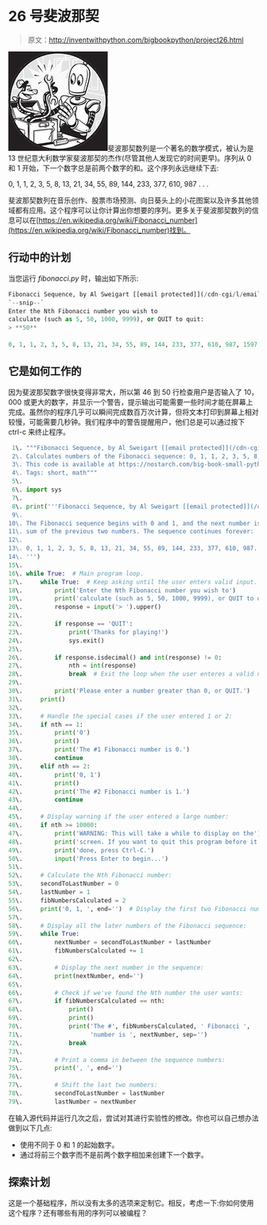 # 26 号斐波那契

> 原文：<http://inventwithpython.com/bigbookpython/project26.html>

![](img/9d995d63aaead72cad01120081eb8f75.png)斐波那契数列是一个著名的数学模式，被认为是 13 世纪意大利数学家斐波那契的杰作(尽管其他人发现它的时间更早)。序列从 0 和 1 开始，下一个数字总是前两个数字的和。这个序列永远继续下去:

0, 1, 1, 2, 3, 5, 8, 13, 21, 34, 55, 89, 144, 233, 377, 610, 987 . . .

斐波那契数列在音乐创作、股票市场预测、向日葵头上的小花图案以及许多其他领域都有应用。这个程序可以让你计算出你想要的序列。更多关于斐波那契数列的信息可以在[https://en.wikipedia.org/wiki/Fibonacci_number](https://en.wikipedia.org/wiki/Fibonacci_number)找到。

## 行动中的计划

当您运行 *fibonacci.py* 时，输出如下所示:

```py
Fibonacci Sequence, by Al Sweigart [[email protected]](/cdn-cgi/l/email-protection)
`--snip--`
Enter the Nth Fibonacci number you wish to
calculate (such as 5, 50, 1000, 9999), or QUIT to quit:
> **50**

0, 1, 1, 2, 3, 5, 8, 13, 21, 34, 55, 89, 144, 233, 377, 610, 987, 1597, 2584, 4181, 6765, 10946, 17711, 28657, 46368, 75025, 121393, 196418, 317811, 514229, 832040, 1346269, 2178309, 3524578, 5702887, 9227465, 14930352, 24157817, 39088169, 63245986, 102334155, 165580141, 267914296, 433494437, 701408733, 1134903170, 1836311903, 2971215073, 4807526976, 7778742049
```

## 它是如何工作的

因为斐波那契数字很快变得非常大，所以第 46 到 50 行检查用户是否输入了 10，000 或更大的数字，并显示一个警告，提示输出可能需要一些时间才能在屏幕上完成。虽然你的程序几乎可以瞬间完成数百万次计算，但将文本打印到屏幕上相对较慢，可能需要几秒钟。我们程序中的警告提醒用户，他们总是可以通过按下 ctrl-c 来终止程序。

```py
 1\. """Fibonacci Sequence, by Al Sweigart [[email protected]](/cdn-cgi/l/email-protection)
 2\. Calculates numbers of the Fibonacci sequence: 0, 1, 1, 2, 3, 5, 8, 13...
 3\. This code is available at https://nostarch.com/big-book-small-python-programming
 4\. Tags: short, math"""
 5\. 
 6\. import sys
 7\. 
 8\. print('''Fibonacci Sequence, by Al Sweigart [[email protected]](/cdn-cgi/l/email-protection)
 9\. 
10\. The Fibonacci sequence begins with 0 and 1, and the next number is the
11\. sum of the previous two numbers. The sequence continues forever:
12\. 
13\. 0, 1, 1, 2, 3, 5, 8, 13, 21, 34, 55, 89, 144, 233, 377, 610, 987...
14\. ''')
15\. 
16\. while True:  # Main program loop.
17\.     while True:  # Keep asking until the user enters valid input.
18\.         print('Enter the Nth Fibonacci number you wish to')
19\.         print('calculate (such as 5, 50, 1000, 9999), or QUIT to quit:')
20\.         response = input('> ').upper()
21\. 
22\.         if response == 'QUIT':
23\.             print('Thanks for playing!')
24\.             sys.exit()
25\. 
26\.         if response.isdecimal() and int(response) != 0:
27\.             nth = int(response)
28\.             break  # Exit the loop when the user enteres a valid number.
29\. 
30\.         print('Please enter a number greater than 0, or QUIT.')
31\.     print()
32\. 
33\.     # Handle the special cases if the user entered 1 or 2:
34\.     if nth == 1:
35\.         print('0')
36\.         print()
37\.         print('The #1 Fibonacci number is 0.')
38\.         continue
39\.     elif nth == 2:
40\.         print('0, 1')
41\.         print()
42\.         print('The #2 Fibonacci number is 1.')
43\.         continue
44\. 
45\.     # Display warning if the user entered a large number:
46\.     if nth >= 10000:
47\.         print('WARNING: This will take a while to display on the')
48\.         print('screen. If you want to quit this program before it is')
49\.         print('done, press Ctrl-C.')
50\.         input('Press Enter to begin...')
51\. 
52\.     # Calculate the Nth Fibonacci number:
53\.     secondToLastNumber = 0
54\.     lastNumber = 1
55\.     fibNumbersCalculated = 2
56\.     print('0, 1, ', end='')  # Display the first two Fibonacci numbers.
57\. 
58\.     # Display all the later numbers of the Fibonacci sequence:
59\.     while True:
60\.         nextNumber = secondToLastNumber + lastNumber
61\.         fibNumbersCalculated += 1
62\. 
63\.         # Display the next number in the sequence:
64\.         print(nextNumber, end='')
65\. 
66\.         # Check if we've found the Nth number the user wants:
67\.         if fibNumbersCalculated == nth:
68\.             print()
69\.             print()
70\.             print('The #', fibNumbersCalculated, ' Fibonacci ',
71\.                   'number is ', nextNumber, sep='')
72\.             break
73\. 
74\.         # Print a comma in between the sequence numbers:
75\.         print(', ', end='')
76\. 
77\.         # Shift the last two numbers:
78\.         secondToLastNumber = lastNumber
79\.         lastNumber = nextNumber 
```

在输入源代码并运行几次之后，尝试对其进行实验性的修改。你也可以自己想办法做到以下几点:

*   使用不同于 0 和 1 的起始数字。
*   通过将前三个数字而不是前两个数字相加来创建下一个数字。

## 探索计划

这是一个基础程序，所以没有太多的选项来定制它。相反，考虑一下:你如何使用这个程序？还有哪些有用的序列可以被编程？
